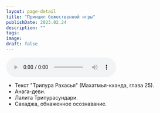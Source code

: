 ```yaml
---
layout: page-detail
title: "Принцип божественной игры"
publishDate: 2023.02.24
description: ""
tags:
image:
draft: false
---
```


<audio title="2023.02.24 - Принцип божественной игры.mp3" src="https://filer-api.advayta.org/v1.0/public/files/73918" controls=""></audio>

* Текст "Трипура Рахасья" (Махатмья-кханда, глава 25).
* Анага-деви.
* Лалита Трипурасундари.
* Сахаджа, обнаженное осознавание.

  
